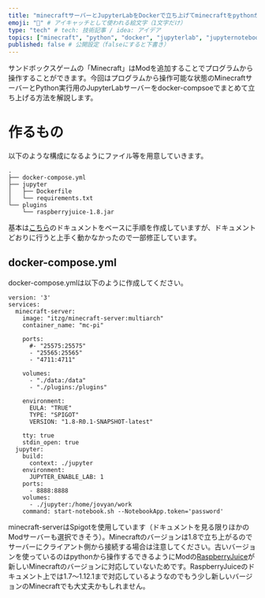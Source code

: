 ```yaml
---
title: "minecraftサーバーとJupyterLabをDockerで立ち上げてminecraftをpythonから操作する環境をDockerで立ち上げる" # 記事のタイトル
emoji: "🐻" # アイキャッチとして使われる絵文字（1文字だけ）
type: "tech" # tech: 技術記事 / idea: アイデア
topics: ["minecraft", "python", "docker", "jupyterlab", "jupyternotebook"] # トピックス（タグ）["markdown", "rust", "aws"]のように指定する
published: false # 公開設定（falseにすると下書き）
---
```


サンドボックスゲームの「Minecraft」はModを追加することでプログラムから操作することができます。今回はプログラムから操作可能な状態のMinecraftサーバーとPython実行用のJupyterLabサーバーをdocker-compsoeでまとめて立ち上げる方法を解説します。


# 作るもの
以下のような構成になるようにファイル等を用意していきます。

```
.
├── docker-compose.yml
├── jupyter
│   ├── Dockerfile
│   └── requirements.txt
└── plugins
    └── raspberryjuice-1.8.jar
```

基本は[こちら](https://github.com/itzg/docker-minecraft-server/wiki/Minecraft-Pi)のドキュメントをベースに手順を作成していますが、ドキュメントどおりに行うと上手く動かなかったので一部修正しています。

## docker-compose.yml
docker-compose.ymlは以下のように作成してください。

```
version: '3'
services:
  minecraft-server:
    image: "itzg/minecraft-server:multiarch"
    container_name: "mc-pi"

    ports:
      #- "25575:25575"
      - "25565:25565"
      - "4711:4711"

    volumes:
      - "./data:/data"
      - "./plugins:/plugins"

    environment:
      EULA: "TRUE"
      TYPE: "SPIGOT"
      VERSION: "1.8-R0.1-SNAPSHOT-latest"

    tty: true
    stdin_open: true
  jupyter:
    build:
      context: ./jupyter
    environment:
      JUPYTER_ENABLE_LAB: 1
    ports:
      - 8888:8888
    volumes:
      - ./jupyter:/home/jovyan/work
    command: start-notebook.sh --NotebookApp.token='password'
```

minecraft-serverはSpigotを使用しています（ドキュメントを見る限りほかのModサーバーも選択できそう）。Minecraftのバージョンは1.8で立ち上がるのでサーバーにクライアント側から接続する場合は注意してください。古いバージョンを使っているのはpythonから操作するできるようにModの[RaspberryJuice](https://www.spigotmc.org/resources/raspberryjuice.22724/)が新しいMinecraftのバージョンに対応していないためです。RaspberryJuiceのドキュメント上では1.7～1.12.1まで対応しているようなのでもう少し新しいバージョンのMinecraftでも大丈夫かもしれません。

